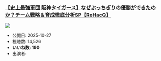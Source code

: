 ### [【史上最強軍団 阪神タイガース】なぜぶっちぎりの優勝ができたのか？チーム戦略＆育成徹底分析SP【ReHacQ】](https://www.youtube.com/watch?v=E31C9WONv0o)
[![](https://img.youtube.com/vi/E31C9WONv0o/sddefault.jpg)](https://www.youtube.com/watch?v=E31C9WONv0o)
-   公開日: 2025-10-27
-   視聴数: 14,526
-   **いいね数: 190**
-   出演者: 

